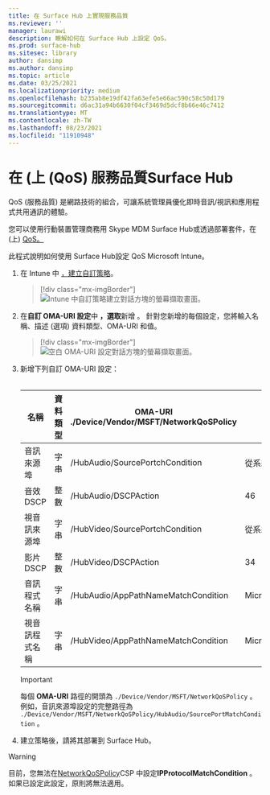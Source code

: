 ```yaml
---
title: 在 Surface Hub 上實現服務品質
ms.reviewer: ''
manager: laurawi
description: 瞭解如何在 Surface Hub 上設定 QoS。
ms.prod: surface-hub
ms.sitesec: library
author: dansimp
ms.author: dansimp
ms.topic: article
ms.date: 03/25/2021
ms.localizationpriority: medium
ms.openlocfilehash: b235ab8e19df42fa63efe5e66ac590c58c50d179
ms.sourcegitcommit: d6ac31a94b6630f04cf3469d5dcf8b66e46c7412
ms.translationtype: MT
ms.contentlocale: zh-TW
ms.lasthandoff: 08/23/2021
ms.locfileid: "11910948"
---
```

# <a name="implement-quality-of-service-qos-on-surface-hub"></a>在 (上 (QoS) 服務品質Surface Hub

QoS (服務品質) 是網路技術的組合，可讓系統管理員優化即時音訊/視訊和應用程式共用通訊的體驗。
 
您可以使用行動裝置管理商務用 Skype MDM Surface Hub或透過部署套件，在 (上) [](provisioning-packages-for-surface-hub.md) [QoS。](https://docs.microsoft.com/windows/client-management/mdm/networkqospolicy-csp) [](manage-settings-with-mdm-for-surface-hub.md) 
 
 
此程式說明如何使用 Surface Hub設定 QoS Microsoft Intune。 

1. 在 Intune 中 [，建立自訂策略](https://docs.microsoft.com/intune/custom-settings-configure)。

    > [!div class="mx-imgBorder"]
    > ![Intune 中自訂策略建立對話方塊的螢幕擷取畫面。](images/qos-create.png)

2. 在**自訂 OMA-URI 設定**中 **，選取**新增 。 針對您新增的每個設定，您將輸入名稱、描述 (選項) 資料類型、OMA-URI 和值。

    > [!div class="mx-imgBorder"]
    > ![空白 OMA-URI 設定對話方塊的螢幕擷取畫面。](images/qos-setting.png)

3. 新增下列自訂 OMA-URI 設定：<br/><br/>

    名稱 | 資料類型 | OMA-URI<br>./Device/Vendor/MSFT/NetworkQoSPolicy |  值
    --- | --- | --- | ---
    音訊來源埠 | 字串 |  /HubAudio/SourcePortchCondition  |   從系統管理員取得Skype值
    音效 DSCP | 整數 |  /HubAudio/DSCPAction  |   46
    視音訊來源埠 | 字串 |  /HubVideo/SourcePortchCondition   |  從系統管理員取得Skype值
    影片 DSCP | 整數 |  /HubVideo/DSCPAction   |   34
    音訊程式名稱 | 字串 |  /HubAudio/AppPathNameMatchCondition  |   Microsoft.PPISkype.Windows.exe
    視音訊程式名稱 | 字串 |  /HubVideo/AppPathNameMatchCondition  |   Microsoft.PPISkype.Windows.exe

    >[!IMPORTANT]
    >每個 **OMA-URI** 路徑的開頭為 `./Device/Vendor/MSFT/NetworkQoSPolicy` 。 例如，音訊來源埠設定的完整路徑為 `./Device/Vendor/MSFT/NetworkQoSPolicy/HubAudio/SourcePortMatchCondition` 。

4. 建立策略後，請將其部署到 Surface Hub。


>[!WARNING]
>目前，您無法在[NetworkQoSPolicy](https://docs.microsoft.com/windows/client-management/mdm/networkqospolicy-csp)CSP 中設定**IPProtocolMatchCondition** 。 如果已設定此設定，原則將無法適用。
 
